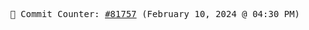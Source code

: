 <p align="center">
    <samp>
        📮 Commit Counter: <a href="https://github.com/Javascript-void0/Javascript-void0/commits/main">#81757</a> (February 10, 2024 @ 04:30 PM)
    </samp>
</p>